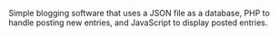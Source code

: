 Simple blogging software that uses a JSON file as a database, PHP to handle posting new entries, and JavaScript to display posted entries.
